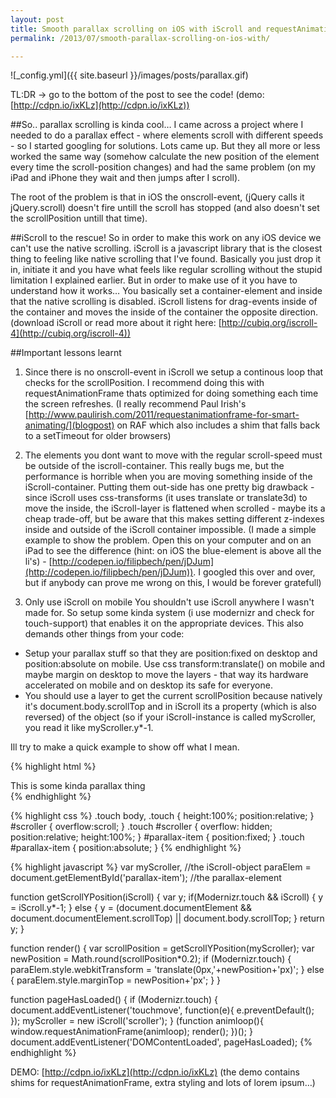 ```yaml
---
layout: post
title: Smooth parallax scrolling on iOS with iScroll and requestAnimationFrame
permalink: /2013/07/smooth-parallax-scrolling-on-ios-with/

---
```


![_config.yml]({{ site.baseurl }}/images/posts/parallax.gif)

TL:DR -> go to the bottom of the post to see the code! (demo: [http://cdpn.io/ixKLz](http://cdpn.io/ixKLz))

##So.. parallax scrolling is kinda cool… 
I came across a project where I needed to do a parallax effect - where elements scroll with different speeds - so I started googling for solutions. Lots came up. But they all more or less worked the same way (somehow calculate the new position of the element every time the scroll-position changes) and had the same problem (on my iPad and iPhone they wait and then jumps after I scroll).

The root of the problem is that in iOS the onscroll-event, (jQuery calls it jQuery.scroll) doesn't fire untill the scroll has stopped (and also doesn't set the scrollPosition untill that time). 

##iScroll to the rescue!
So in order to make this work on any iOS device we can't use the native scrolling. iScroll is a javascript library that is the closest thing to feeling like native scrolling that I've found. Basically you just  drop it in, initiate it and you have what feels like regular scrolling without the stupid limitation I explained earlier. But in order to make use of it you have to understand how it works… You basically set a container-element and inside that the native scrolling is disabled. iScroll listens for drag-events inside of the container and moves the inside of the container the opposite direction. 
(download iScroll or read more about it right here: [http://cubiq.org/iscroll-4](http://cubiq.org/iscroll-4)) 

##Important lessons learnt
1. Since there is no onscroll-event in iScroll we setup a continous loop that checks for the scrollPosition. I recommend doing this with requestAnimationFrame thats optimized for doing something each time the screen refreshes. (I really recommend Paul Irish's [http://www.paulirish.com/2011/requestanimationframe-for-smart-animating/](blogpost) on RAF which also includes a shim that falls back to a setTimeout for older browsers)

2. The elements you dont want to move with the regular scroll-speed must be outside of the iscroll-container. This really bugs me, but the performance is horrible when you are moving something inside of the iScroll-container. Putting them out-side has one pretty big drawback - since iScroll uses css-transforms (it uses translate or translate3d) to move the inside, the iScroll-layer is flattened when scrolled - maybe its a cheap trade-off, but be aware that this makes setting different z-indexes inside and outside of the iScroll container impossible. (I made a simple example to show the problem. Open this on your computer and on an iPad to see the difference (hint: on iOS the blue-element is above all the li's) - [http://codepen.io/filipbech/pen/jDJum](http://codepen.io/filipbech/pen/jDJum)). I googled this over and over, but if anybody can prove me wrong on this, I would be forever gratefull)

3. Only use iScroll on mobile
You shouldn't use iScroll anywhere I wasn't made for. So setup some kinda system (i use modernizr and check for touch-support) that enables it on the appropriate devices. This also demands other things from your code: 
- Setup your parallax stuff so that they are position:fixed on desktop and position:absolute on mobile. Use css transform:translate() on mobile and maybe margin on desktop to move the layers - that way its hardware accelerated on mobile and on desktop its safe for everyone. 
- You should use a layer to get the current scrollPosition because natively it's document.body.scrollTop and in iScroll its a property (which is also reversed) of the object (so if your iScroll-instance is called myScroller, you read it like myScroller.y*-1. 

Ill try to make a quick example to show off what I mean. 

{% highlight html %}
<div id="scroller">
  <div class="scrollerContent">
    <!-- the natural-scroll content goes here -->
  </div>
</div>
<div id="parallax-item">
  This is some kinda parallax thing
</div>
{% endhighlight %}

{% highlight css %}
.touch body, .touch {
  height:100%;
  position:relative;
}
#scroller {
  overflow:scroll;
}
.touch #scroller {
  overflow: hidden;
  position:relative;
  height:100%;
}
#parallax-item {
  position:fixed;
}
.touch #parallax-item {
  position:absolute;
}
{% endhighlight %}

{% highlight javascript %}
var myScroller, //the iScroll-object
paraElem = document.getElementById('parallax-item'); //the parallax-element

function getScrollYPosition(iScroll) {
  var y;
  if(Modernizr.touch && iScroll) {
    y = iScroll.y*-1;
  } else {
    y = (document.documentElement && document.documentElement.scrollTop) || document.body.scrollTop;
  }
  return y;
}

function render() {
  var scrollPosition = getScrollYPosition(myScroller);
  var newPosition = Math.round(scrollPosition*0.2);
  if (Modernizr.touch) {
    paraElem.style.webkitTransform = 'translate(0px,'+newPosition+'px)';
  } else {
    paraElem.style.marginTop = newPosition+'px';
  }
}

function pageHasLoaded() {
  if (Modernizr.touch) {
    document.addEventListener('touchmove', function(e){ e.preventDefault(); }); 
    myScroller = new iScroll('scroller');
  }
  (function animloop(){
    window.requestAnimationFrame(animloop);
    render();
  })();
}
document.addEventListener('DOMContentLoaded', pageHasLoaded);
{% endhighlight %}

DEMO: [http://cdpn.io/ixKLz](http://cdpn.io/ixKLz) (the demo contains shims for requestAnimationFrame, extra styling and lots of lorem ipsum…)